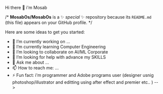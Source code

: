 Hi there 👋 i'm Mosab


/* **MosabOs/MosabOs** is a ✨ _special_ ✨ repository because its `README.md` (this file) appears on your GitHub profile. */

Here are some ideas to get you started:

- 🔭 I’m currently working on ...
- 🌱 I’m currently learning Computer Engineering
- 👯 I’m looking to collaborate on AI/ML Corporate
- 🤔 I’m looking for help with advance my SKILLS
- 💬 Ask me about ...
- 📫 How to reach me: ...
- ⚡ Fun fact: i'm programmer and Adobe programs user (designer usnig photoshop/illustrator and editting using after effect and premier etc.. )
-->
